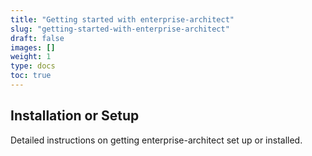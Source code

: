 ```yaml
---
title: "Getting started with enterprise-architect"
slug: "getting-started-with-enterprise-architect"
draft: false
images: []
weight: 1
type: docs
toc: true
---
```


## Installation or Setup
Detailed instructions on getting enterprise-architect set up or installed.

